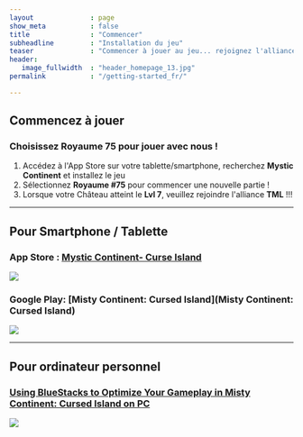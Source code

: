 ```yaml
---
layout              : page
show_meta           : false
title               : "Commencer"
subheadline         : "Installation du jeu"
teaser              : "Commencer à jouer au jeu... rejoignez l'alliance K75 TML!"
header:
   image_fullwidth  : "header_homepage_13.jpg"
permalink           : "/getting-started_fr/"

---
```

## Commencez à jouer
### Choisissez Royaume 75 pour jouer avec nous !
1. Accédez à l'App Store sur votre tablette/smartphone, recherchez **Mystic Continent** et installez le jeu
2. Sélectionnez **Royaume #75** pour commencer une nouvelle partie !
3. Lorsque votre Château atteint le **Lvl 7**, veuillez rejoindre l'alliance **TML** !!!
 
---
## Pour Smartphone / Tablette
### App Store : [Mystic Continent- Curse Island](https://apps.apple.com/us/app/misty-continent/id1633960431)
![](https://is4-ssl.mzstatic.com/image/thumb/Purple123/v4/60/40/99/60409913-cdd9-e6dc-77f5-17496b591d8b/AppIcon-0-0-1x_U007emarketing-0-0-0-7-0-0-sRGB-0-0-0-GLES2_U002c0-512MB-85-220-0-0.png/230x0w.webp)

### Google Play: [Misty Continent: Cursed Island](Misty Continent: Cursed Island)
![](https://play-lh.googleusercontent.com/r1z5HFO4W355Xi8f-gOabzXtTfX0ImzLgLoNOjiP9ZPWWzuL-vK-aoGtkSJQyyggeqsb=w240-h480-rw)

---
## Pour ordinateur personnel
### [Using BlueStacks to Optimize Your Gameplay in Misty Continent: Cursed Island on PC](https://www.bluestacks.com/blog/game-guides/misty-continent/mcci-features-guide-en.html)
![](https://cdn-www.bluestacks.com/bs-images/Misty-Continent-Cursed-Island_BlueStacks-Usage_EN_1.png)
